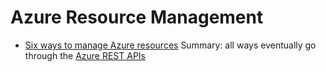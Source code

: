 # Azure Resource Management

- [Six ways to manage Azure resources](https://markheath.net/post/six-ways-manage-azure-resources)
    Summary: all ways eventually go through the [Azure REST APIs](https://docs.microsoft.com/en-us/rest/api/?view=Azure)